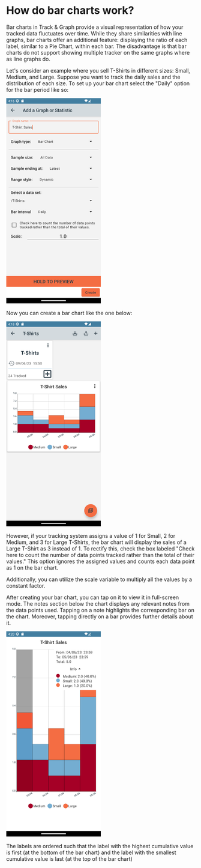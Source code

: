 # How do bar charts work?

Bar charts in Track & Graph provide a visual representation of how your tracked data fluctuates over time. While they share similarities with line graphs, bar charts offer an additional feature: displaying the ratio of each label, similar to a Pie Chart, within each bar. The disadvantage is that bar charts do not support showing multiple tracker on the same graphs where as line graphs do.

Let's consider an example where you sell T-Shirts in different sizes: Small, Medium, and Large. Suppose you want to track the daily sales and the distribution of each size. To set up your bar chart select the "Daily" option for the bar period like so: 

<img src="images/faq_3_5_1.png" width="50%">

Now you can create a bar chart like the one below:

<img src="images/faq_3_5_2.png" width="50%">

However, if your tracking system assigns a value of 1 for Small, 2 for Medium, and 3 for Large T-Shirts, the bar chart will display the sales of a Large T-Shirt as 3 instead of 1. To rectify this, check the box labeled "Check here to count the number of data points tracked rather than the total of their values." This option ignores the assigned values and counts each data point as 1 on the bar chart.

Additionally, you can utilize the scale variable to multiply all the values by a constant factor.

After creating your bar chart, you can tap on it to view it in full-screen mode. The notes section below the chart displays any relevant notes from the data points used. Tapping on a note highlights the corresponding bar on the chart. Moreover, tapping directly on a bar provides further details about it.

<img src="images/faq_3_5_3.png" width="50%">

The labels are ordered such that the label with the highest cumulative value is first (at the bottom of the bar chart) and the label with the smallest cumulative value is last (at the top of the bar chart)

